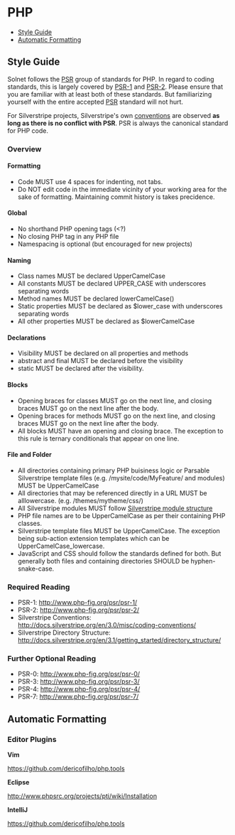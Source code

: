 # PHP

 - [Style Guide](#style-guide)
 - [Automatic Formatting](#automatic-formatting)

## Style Guide

Solnet follows the [PSR](http://www.php-fig.org/psr/) group of standards for PHP. In regard to coding standards, this is largely covered by [PSR-1](http://www.php-fig.org/psr/psr-1/) and [PSR-2](http://www.php-fig.org/psr/psr-2/). Please ensure that you are familiar with at least both of these standards. But familiarizing yourself with the entire accepted [PSR](http://www.php-fig.org/psr/) standard will not hurt.

For Silverstripe projects, Silverstripe's own [conventions](http://docs.silverstripe.org/en/3.0/misc/coding-conventions/) are observed <b>as long as there is no conflict with PSR</b>. PSR is always the canonical standard for PHP code.

### Overview

#### Formatting
* Code MUST use 4 spaces for indenting, not tabs.
* Do NOT edit code in the immediate vicinity of your working area for the sake of formatting. Maintaining commit history is takes precidence.

#### Global
* No shorthand PHP opening tags (<?)
* No closing PHP tag in any PHP file
* Namespacing is optional (but encouraged for new projects)

#### Naming
* Class names MUST be declared UpperCamelCase
* All constants MUST be declared UPPER_CASE with underscores separating words
* Method names MUST be declared lowerCamelCase()
* Static properties MUST be declared as $lower_case with underscores separating words
* All other properties MUST be declared as $lowerCamelCase

#### Declarations
* Visibility MUST be declared on all properties and methods
* abstract and final MUST be declared before the visibility
* static MUST be declared after the visibility.

#### Blocks
* Opening braces for classes MUST go on the next line, and closing braces MUST go on the next line after the body.
* Opening braces for methods MUST go on the next line, and closing braces MUST go on the next line after the body.
* All blocks MUST have an opening and closing brace. The exception to this rule is ternary conditionals that appear on one line.

#### File and Folder
* All directories containing primary PHP buisiness logic or Parsable Silverstripe template files (e.g. /mysite/code/MyFeature/ and modules) MUST be UpperCamelCase
* All directories that may be referenced directly in a URL MUST be alllowercase. (e.g. /themes/mytheme/css/)
* All Silverstripe modules MUST follow [Silverstripe module structure](http://docs.silverstripe.org/en/2.4/topics/directory-structure/)
* PHP file names are to be UpperCamelCase as per their containing PHP classes.
* Silverstripe template files MUST be UpperCamelCase. The exception being sub-action extension templates which can be UpperCamelCase_lowercase.
* JavaScript and CSS should follow the standards defined for both. But generally both files and containing directories SHOULD be hyphen-snake-case.

### Required Reading
* PSR-1: http://www.php-fig.org/psr/psr-1/
* PSR-2: http://www.php-fig.org/psr/psr-2/
* Silverstripe Conventions: http://docs.silverstripe.org/en/3.0/misc/coding-conventions/
* Silverstripe Directory Structure: http://docs.silverstripe.org/en/3.1/getting_started/directory_structure/

### Further Optional Reading
* PSR-0: http://www.php-fig.org/psr/psr-0/
* PSR-3: http://www.php-fig.org/psr/psr-3/
* PSR-4: http://www.php-fig.org/psr/psr-4/
* PSR-7: http://www.php-fig.org/psr/psr-7/

## Automatic Formatting

### Editor Plugins

**Vim**

https://github.com/dericofilho/php.tools

**Eclipse**

http://www.phpsrc.org/projects/pti/wiki/Installation

**IntelliJ**

https://github.com/dericofilho/php.tools
